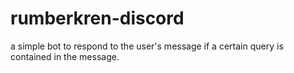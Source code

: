 # rumberkren-discord

a simple bot to respond to the user's message if a certain query is contained in the message.
